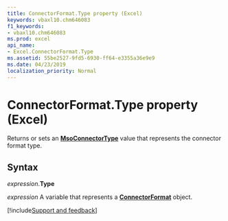 ```yaml
---
title: ConnectorFormat.Type property (Excel)
keywords: vbaxl10.chm646083
f1_keywords:
- vbaxl10.chm646083
ms.prod: excel
api_name:
- Excel.ConnectorFormat.Type
ms.assetid: 55be2527-9fd5-6930-ff64-e3355a36e9e9
ms.date: 04/23/2019
localization_priority: Normal
---
```



# ConnectorFormat.Type property (Excel)

Returns or sets an **[MsoConnectorType](Office.MsoConnectorType.md)** value that represents the connector format type.


## Syntax

_expression_.**Type**

_expression_ A variable that represents a **[ConnectorFormat](Excel.ConnectorFormat.md)** object.




[!include[Support and feedback](~/includes/feedback-boilerplate.md)]